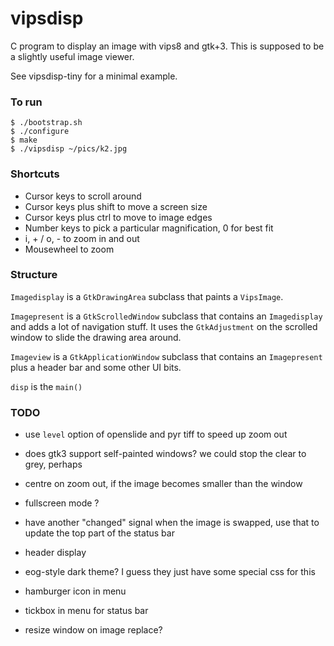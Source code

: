 # vipsdisp

C program to display an image with vips8 and gtk+3. This is supposed to be
a slightly useful image viewer. 

See vipsdisp-tiny for a minimal example.

### To run

```
$ ./bootstrap.sh
$ ./configure 
$ make
$ ./vipsdisp ~/pics/k2.jpg
```

### Shortcuts

* Cursor keys to scroll around
* Cursor keys plus shift to move a screen size
* Cursor keys plus ctrl to move to image edges
* Number keys to pick a particular magnification, 0 for best fit
* i, + / o, - to zoom in and out
* Mousewheel to zoom

### Structure

`Imagedisplay` is a `GtkDrawingArea` subclass that paints a `VipsImage`.

`Imagepresent` is a `GtkScrolledWindow` subclass that contains an
`Imagedisplay` and adds a lot of navigation stuff. It uses the `GtkAdjustment`
on the scrolled window to slide the drawing area around.

`Imageview` is a `GtkApplicationWindow` subclass that contains an
`Imagepresent` plus a header bar and some other UI bits.

`disp` is the `main()`

### TODO

- use `level` option of openslide and pyr tiff to speed up zoom out

- does gtk3 support self-painted windows? we could stop the clear to grey,
  perhaps

- centre on zoom out, if the image becomes smaller than the window

- fullscreen mode ?

- have another "changed" signal when the image is swapped, use that to update
  the top part of the status bar

- header display

- eog-style dark theme? I guess they just have some special css for this

- hamburger icon in menu

- tickbox in menu for status bar

- resize window on image replace?


